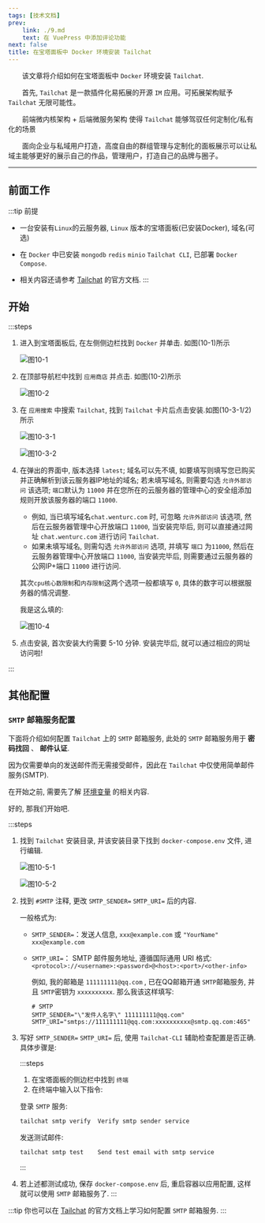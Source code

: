 ```yaml
---
tags: [技术文档]
prev:
    link: ./9.md
    text: 在 VuePress 中添加评论功能
next: false
title: 在宝塔面板中 Docker 环境安装 Tailchat
---
```


&emsp;&emsp;该文章将介绍如何在宝塔面板中 `Docker` 环境安装 `Tailchat`.

&emsp;&emsp;首先, `Tailchat` 是一款插件化易拓展的开源 `IM` 应用。可拓展架构赋予 `Tailchat` 无限可能性。

&emsp;&emsp;前端微内核架构 + 后端微服务架构 使得 `Tailchat` 能够驾驭任何定制化/私有化的场景

&emsp;&emsp;面向企业与私域用户打造，高度自由的群组管理与定制化的面板展示可以让私域主能够更好的展示自己的作品，管理用户，打造自己的品牌与圈子。

---
## 前面工作
:::tip 前提
- 一台安装有`Linux`的云服务器, `Linux` 版本的宝塔面板(已安装Docker), 域名(可选)

- 在 `Docker` 中已安装 `mongodb` `redis` `minio` `Tailchat CLI`, 已部署 `Docker Compose`.

- 相关内容还请参考 [Tailchat](https://tailchat.msgbyte.com/zh-Hans/docs/deployment/docker-compose) 的官方文档.
:::

## 开始
:::steps 
1. 进入到宝塔面板后, 在左侧侧边栏找到 `Docker` 并单击. 如图(10-1)所示
    
    ![图10-1](./assets/10-1.png)
   
2. 在顶部导航栏中找到 `应用商店` 并点击. 如图(10-2)所示
    
    ![图10-2](./assets/10-2.png)
3. 在 `应用搜索` 中搜索 `Tailchat`, 找到 `Tailchat` 卡片后点击安装.如图(10-3-1/2)所示
    
    ![图10-3-1](./assets/10-3-1.png)
    
    ![图10-3-2](./assets/10-3-2.png)

4. 在弹出的界面中, 版本选择 `latest`; 域名可以先不填, 如要填写则填写您已购买并正确解析到该云服务器IP地址的域名; 若未填写域名, 则需要勾选 `允许外部访问` 该选项; `端口`默认为 `11000` 并在您所在的云服务器的管理中心的安全组添加规则开放该服务器的端口 `11000`.

    - 例如,  当已填写域名`chat.wenturc.com` 时, 可忽略 `允许外部访问` 该选项, 然后在云服务器管理中心开放端口 `11000`, 当安装完毕后, 则可以直接通过网址 `chat.wenturc.com` 进行访问 `Tailchat`.
    - 如果未填写域名, 则需勾选 `允许外部访问` 选项, 并填写 `端口` 为`11000`, 然后在云服务器管理中心开放端口 `11000`, 当安装完毕后, 则需要通过云服务器的公网IP+端口 `11000` 进行访问.

    其次`cpu核心数限制`和`内存限制`这两个选项一般都填写 `0`, 具体的数字可以根据服务器的情况调整.

    
    我是这么填的:

    ![图10-4](./assets/10-4.png)

5. 点击安装, 首次安装大约需要 5-10 分钟. 安装完毕后, 就可以通过相应的网址访问啦!

:::

## 其他配置

### `SMTP` 邮箱服务配置

下面将介绍如何配置 `Tailchat` 上的 `SMTP` 邮箱服务, 此处的 `SMTP` 邮箱服务用于 **密码找回** 、 **邮件认证**.

因为仅需要单向的发送邮件而无需接受邮件，因此在 `Tailchat` 中仅使用简单邮件服务(SMTP).

在开始之前, 需要先了解 [环境变量](https://tailchat.msgbyte.com/zh-Hans/docs/deployment/environment) 的相关内容.

好的, 那我们开始吧. 

:::steps
1. 找到 `Tailchat` 安装目录, 并该安装目录下找到 `docker-compose.env` 文件, 进行编辑.
   
    ![图10-5-1](./assets/10-5-1.png)

    ![图10-5-2](./assets/10-5-2.png)

2. 找到 `#SMTP` 注释, 更改 `SMTP_SENDER=` `SMTP_URI=` 后的内容.
   
   一般格式为: 

   - `SMTP_SENDER=`：发送人信息, `xxx@example.com` 或 `"YourName" xxx@example.com`
   - `SMTP_URI=`： SMTP 邮件服务地址, 遵循国际通用 URI 格式: `<protocol>://<username>:<password>@<host>:<port>/<other-info>`
   
     例如, 我的邮箱是 `111111111@qq.com` , 已在QQ邮箱开通 `SMTP`邮箱服务, 并且 `SMTP`密钥为 `xxxxxxxxxx`.
     那么我该这样填写: 
     ```.env
     # SMTP
     SMTP_SENDER="\"发件人名字\" 111111111@qq.com"
     SMTP_URI="smtps://111111111@qq.com:xxxxxxxxxx@smtp.qq.com:465"
     ```
3. 写好 `SMTP_SENDER=` `SMTP_URI=` 后, 使用 `Tailchat-CLI` 辅助检查配置是否正确.
   具体步骤是:

   :::steps
   1. 在宝塔面板的侧边栏中找到 `终端`
   2. 在终端中输入以下指令:

    登录 `SMTP` 服务:

    ```bash
    tailchat smtp verify  Verify smtp sender service
    ```
    发送测试邮件:

    ```bash
    tailchat smtp test    Send test email with smtp service
    ```
    :::
4. 若上述都测试成功, 保存 `docker-compose.env` 后, 重启容器以应用配置, 这样就可以使用 `SMTP` 邮箱服务了.
:::

:::tip
你也可以在 [Tailchat](https://tailchat.msgbyte.com/zh-Hans/docs/deployment/smtp) 的官方文档上学习如何配置 `SMTP` 邮箱服务.
:::

